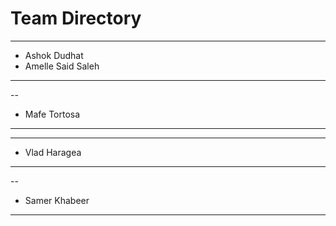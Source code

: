 # Team Directory

---
- Ashok Dudhat
- Amelle Said Saleh
---

--
- Mafe Tortosa
---

---
- Vlad Haragea
---

--
- Samer Khabeer
---

